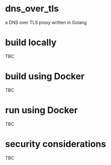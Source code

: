 # dns_over_tls
a DNS over TLS proxy written in Golang
# build locally
TBC
# build using Docker
TBC
# run using Docker
TBC
# security considerations
TBC

